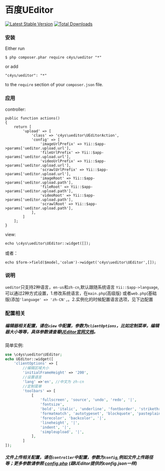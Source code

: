 百度UEditor
===========
[![Latest Stable Version](https://poser.pugx.org/c4ys/ueditor/v/stable)](https://packagist.org/packages/c4ys/ueditor) [![Total Downloads](https://poser.pugx.org/c4ys/ueditor/downloads)](https://packagist.org/packages/c4ys/ueditor) 
### 安装
Either run

```
$ php composer.phar require c4ys/ueditor "*"
```

or add

```
"c4ys/ueditor": "*"
```

to the ```require``` section of your `composer.json` file.

### 应用

controller:  

```
public function actions()
{
    return [
        'upload' => [
            'class' => 'c4ys\ueditor\UEditorAction',
            'config' => [
                'imageUrlPrefix' => Yii::$app->params['ueditor.upload.url'],
                'fileUrlPrefix' => Yii::$app->params['ueditor.upload.url'],
                'videoUrlPrefix' => Yii::$app->params['ueditor.upload.url'],
                'scrawlUrlPrefix' => Yii::$app->params['ueditor.upload.url'],
                'imageRoot' => Yii::$app->params['ueditor.upload.path'],
                'fileRoot' => Yii::$app->params['ueditor.upload.path'],
                'videoRoot' => Yii::$app->params['ueditor.upload.path'],
                'scrawlRoot' => Yii::$app->params['ueditor.upload.path'],
            ],
        ]
    ];
}
```

view:  

```
echo \c4ys\ueditor\UEditor::widget([]);
```

或者：

```
echo $form->field($model,'colum')->widget('c4ys\ueditor\UEditor',[]);
```
### 说明
 `ueditor`只支持2种语言，`en-us`和`zh-cn`,默认跟随系统语言 `Yii::$app->language`,可以通过2种方式设置，1.修改系统语言，在`main.php`(高级版) 或者`web.php`(基础版)添加`'language' => 'zh-CN',`。2.实例化的时候配置语言选项，见下边配置
 
### 配置相关

##### 编辑器相关配置，请在`view` 中配置，参数为`clientOptions`，比如定制菜单，编辑器大小等等，具体参数请查看[UEditor官网文档](http://fex-team.github.io/ueditor/)。

简单实例:  
```php
use \c4ys\ueditor\UEditor;
echo UEditor::widget([
    'clientOptions' => [
        //编辑区域大小
        'initialFrameHeight' => '200',
        //设置语言
        'lang' =>'en', //中文为 zh-cn
        //定制菜单
        'toolbars' => [
            [
                'fullscreen', 'source', 'undo', 'redo', '|',
                'fontsize',
                'bold', 'italic', 'underline', 'fontborder', 'strikethrough', 'removeformat',
                'formatmatch', 'autotypeset', 'blockquote', 'pasteplain', '|',
                'forecolor', 'backcolor', '|',
                'lineheight', '|',
                'indent', '|',
                'simpleupload', '|',
            ],
        ]
]);
```

##### 文件上传相关配置，请在`controller`中配置，参数为`config`,例如文件上传路径等；更多参数请参照 [config.php](https://github.com/c4ys/yii2-ueditor-widget/blob/master/config.php) (跟UEditor提供的config.json一样)
